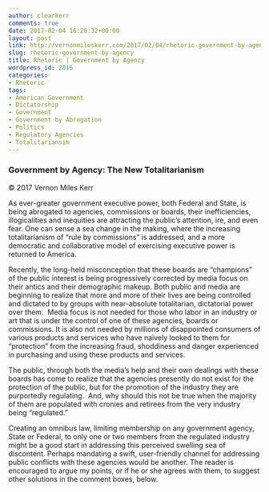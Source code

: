 ```yaml
---
author: clearkerr
comments: true
date: 2017-02-04 16:28:32+00:00
layout: post
link: http://vernonmileskerr.com/2017/02/04/rhetoric-government-by-agency/
slug: rhetoric-government-by-agency
title: Rhetoric | Government by Agency
wordpress_id: 2016
categories:
- Rhetoric
tags:
- American Government
- Dictatorship
- Government
- Government by Abrogation
- Politics
- Regulatory Agencies
- Totalitariansim
---
```


### Government by Agency: The New Totalitarianism


© 2017 Vernon Miles Kerr

As ever-greater government executive power, both Federal and State, is being abrogated to agencies, commissions or boards, their inefficiencies, illogicalities and inequities are attracting the public’s attention, ire, and even fear. One can sense a sea change in the making, where the increasing totalitarianism of “rule by commissions” is addressed, and a more democratic and collaborative model of exercising executive power is returned to America.

Recently, the long-held misconception that these boards are “champions” of the public interest is being progressively corrected by media focus on their antics and their demographic makeup. Both public and media are beginning to realize that more and more of their lives are being controlled and dictated to by groups with near-absolute totalitarian, dictatorial power over them.  Media focus is not needed for those who labor in an industry or art that is under the control of one of these agencies, boards or commissions. It is also not needed by millions of disappointed consumers of various products and services who have naïvely looked to them for “protection” from the increasing fraud, shoddiness and danger experienced in purchasing and using these products and services.

The public, through both the media’s help and their own dealings with these boards has come to realize that the agencies presently do not exist for the protection of the public, but for the promotion of the industry they are purportedly regulating.  And, why should this not be true when the majority of them are populated with cronies and retirees from the very industry being “regulated.”

Creating an omnibus law, limiting membership on any government agency, State or Federal, to only one or two members from the regulated industry might be a good start in addressing this perceived swelling sea of discontent. Perhaps mandating a swift, user-friendly channel for addressing public conflicts with these agencies would be another. The reader is encouraged to argue my points, or if he or she agrees with them, to suggest other solutions in the comment boxes, below.
